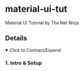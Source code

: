 # material-ui-tut

Material UI Tutorial by The Net Ninja

## Details

<details open> 
  <summary>Click to Contract/Expend</summary>

### 1. Intro & Setup

</details>
